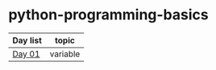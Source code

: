 # python-programming-basics

| Day list   | topic | 
| --------------------------------- | ------------- |
[Day 01](https://github.com/geeksniper/python-programming-basics/tree/main/Day01-variable)      | variable

